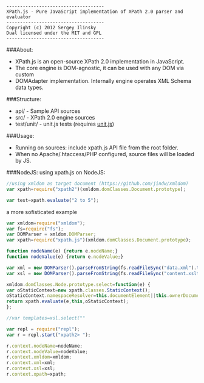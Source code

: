     ------------------------------------
    XPath.js - Pure JavaScript implementation of XPath 2.0 parser and evaluator
    ------------------------------------
    Copyright (c) 2012 Sergey Ilinsky
    Dual licensed under the MIT and GPL
    ------------------------------------


###About:

  - XPath.js is an open-source XPath 2.0 implementation in JavaScript.
  - The core engine is DOM-agnostic, it can be used with any DOM via custom
  - DOMAdapter implementation. Internally engine operates XML Schema data types.

###Structure:

  - api/ - Sample API sources
  - src/ - XPath 2.0 engine sources
  - test/unit/ - unit.js tests (requires [unit.js](https://github.com/ilinsky/unit.js))

###Usage:

  - Running on sources: include xpath.js API file from the root folder.
  - When no Apache/.htaccess/PHP configured, source files will be loaded by JS.
  
###NodeJS:
  using xpath.js on NodeJS:
  ```js
  //using xmldom as target document (https://github.com/jindw/xmldom)
  var xpath=require("xpath2")(xmldom.domClasses.Document.prototype);
  
  var test=xpath.evaluate("2 to 5");
  ```
  
  a more sofisticated example
  ```js
  var xmldom=require("xmldom");
var fs=require("fs");
var DOMParser = xmldom.DOMParser;
var xpath=require("xpath.js")(xmldom.domClasses.Document.prototype);

function nodeName(e) {return e.nodeName;}
function nodeValue(e) {return e.nodeValue;}

var xml = new DOMParser().parseFromString(fs.readFileSync("data.xml").toString());
var xsl = new DOMParser().parseFromString(fs.readFileSync("content.xslt").toString());

xmldom.domClasses.Node.prototype.select=function(e) {
  var oStaticContext=new xpath.classes.StaticContext();
  oStaticContext.namespaceResolver=this.documentElement||this.ownerDocument.documentElement;
  return xpath.evaluate(e,this,oStaticContext);
};

//var templates=xsl.select(""

var repl = require("repl");
var r = repl.start("xpath2> ");

r.context.nodeName=nodeName;
r.context.nodeValue=nodeValue;
r.context.xmldom=xmldom;
r.context.xml=xml;
r.context.xsl=xsl;
r.context.xpath=xpath;
```

